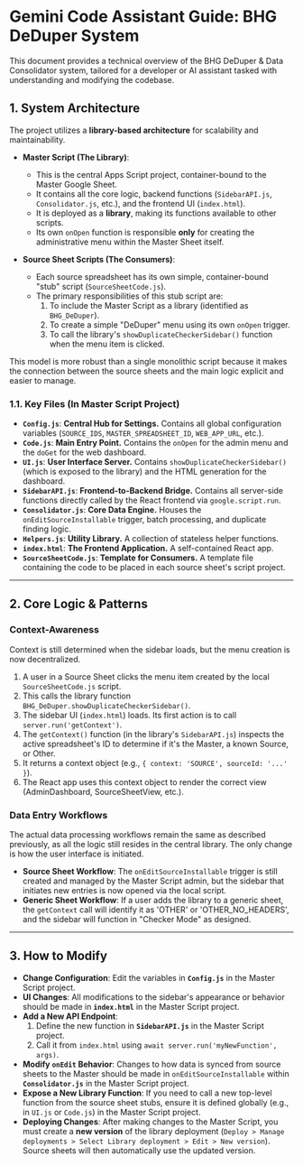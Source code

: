 # Gemini Code Assistant Guide: BHG DeDuper System

This document provides a technical overview of the BHG DeDuper & Data Consolidator system, tailored for a developer or AI assistant tasked with understanding and modifying the codebase.

## 1. System Architecture

The project utilizes a **library-based architecture** for scalability and maintainability.

-   **Master Script (The Library)**:
    -   This is the central Apps Script project, container-bound to the Master Google Sheet.
    -   It contains all the core logic, backend functions (`SidebarAPI.js`, `Consolidator.js`, etc.), and the frontend UI (`index.html`).
    -   It is deployed as a **library**, making its functions available to other scripts.
    -   Its own `onOpen` function is responsible **only** for creating the administrative menu within the Master Sheet itself.

-   **Source Sheet Scripts (The Consumers)**:
    -   Each source spreadsheet has its own simple, container-bound "stub" script (`SourceSheetCode.js`).
    -   The primary responsibilities of this stub script are:
        1.  To include the Master Script as a library (identified as `BHG_DeDuper`).
        2.  To create a simple "DeDuper" menu using its own `onOpen` trigger.
        3.  To call the library's `showDuplicateCheckerSidebar()` function when the menu item is clicked.

This model is more robust than a single monolithic script because it makes the connection between the source sheets and the main logic explicit and easier to manage.

### 1.1. Key Files (In Master Script Project)

-   **`Config.js`**: **Central Hub for Settings.** Contains all global configuration variables (`SOURCE_IDS`, `MASTER_SPREADSHEET_ID`, `WEB_APP_URL`, etc.).
-   **`Code.js`**: **Main Entry Point.** Contains the `onOpen` for the admin menu and the `doGet` for the web dashboard.
-   **`UI.js`**: **User Interface Server.** Contains `showDuplicateCheckerSidebar()` (which is exposed to the library) and the HTML generation for the dashboard.
-   **`SidebarAPI.js`**: **Frontend-to-Backend Bridge.** Contains all server-side functions directly called by the React frontend via `google.script.run`.
-   **`Consolidator.js`**: **Core Data Engine.** Houses the `onEditSourceInstallable` trigger, batch processing, and duplicate finding logic.
-   **`Helpers.js`**: **Utility Library.** A collection of stateless helper functions.
-   **`index.html`**: **The Frontend Application.** A self-contained React app.
-   **`SourceSheetCode.js`**: **Template for Consumers.** A template file containing the code to be placed in each source sheet's script project.

---

## 2. Core Logic & Patterns

### Context-Awareness

Context is still determined when the sidebar loads, but the menu creation is now decentralized.
1.  A user in a Source Sheet clicks the menu item created by the local `SourceSheetCode.js` script.
2.  This calls the library function `BHG_DeDuper.showDuplicateCheckerSidebar()`.
3.  The sidebar UI (`index.html`) loads. Its first action is to call `server.run('getContext')`.
4.  The `getContext()` function (in the library's `SidebarAPI.js`) inspects the active spreadsheet's ID to determine if it's the Master, a known Source, or Other.
5.  It returns a context object (e.g., `{ context: 'SOURCE', sourceId: '...' }`).
6.  The React app uses this context object to render the correct view (AdminDashboard, SourceSheetView, etc.).

### Data Entry Workflows

The actual data processing workflows remain the same as described previously, as all the logic still resides in the central library. The only change is how the user interface is initiated.

-   **Source Sheet Workflow**: The `onEditSourceInstallable` trigger is still created and managed by the Master Script admin, but the sidebar that initiates new entries is now opened via the local script.
-   **Generic Sheet Workflow**: If a user adds the library to a generic sheet, the `getContext` call will identify it as 'OTHER' or 'OTHER_NO_HEADERS', and the sidebar will function in "Checker Mode" as designed.

---

## 3. How to Modify

-   **Change Configuration**: Edit the variables in **`Config.js`** in the Master Script project.
-   **UI Changes**: All modifications to the sidebar's appearance or behavior should be made in **`index.html`** in the Master Script project.
-   **Add a New API Endpoint**:
    1.  Define the new function in **`SidebarAPI.js`** in the Master Script project.
    2.  Call it from `index.html` using `await server.run('myNewFunction', args)`.
-   **Modify `onEdit` Behavior**: Changes to how data is synced from source sheets to the Master should be made in `onEditSourceInstallable` within **`Consolidator.js`** in the Master Script project.
-   **Expose a New Library Function**: If you need to call a new top-level function from the source sheet stubs, ensure it is defined globally (e.g., in `UI.js` or `Code.js`) in the Master Script project.
-   **Deploying Changes**: After making changes to the Master Script, you must create a **new version** of the library deployment (`Deploy > Manage deployments > Select Library deployment > Edit > New version`). Source sheets will then automatically use the updated version.